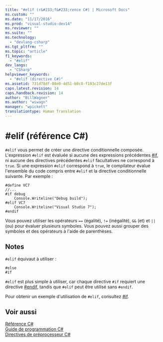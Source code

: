 ```yaml
---
title: "#elif (r&#233;f&#233;rence C#) | Microsoft Docs"
ms.custom: ""
ms.date: "11/17/2016"
ms.prod: "visual-studio-dev14"
ms.reviewer: ""
ms.suite: ""
ms.technology: 
  - "devlang-csharp"
ms.tgt_pltfrm: ""
ms.topic: "article"
f1_keywords: 
  - "#elif"
dev_langs: 
  - "CSharp"
helpviewer_keywords: 
  - "#elif (directive C#)"
ms.assetid: 731d78df-08e0-4d51-b8c8-f193c27de13f
caps.latest.revision: 14
caps.handback.revision: 14
author: "BillWagner"
ms.author: "wiwagn"
manager: "wpickett"
translationtype: Human Translation
---
```

# #elif (r&#233;f&#233;rence C#)
`#elif` vous permet de créer une directive conditionnelle composée.  L'expression `#elif` est évaluée si aucune des expressions précédentes [\#if](../../../csharp/language-reference/preprocessor-directives/preprocessor-if.md), ni aucune des directives précédentes `#elif` facultatives ne correspond à `true`.  Si une expression `#elif` correspond à `true`, le compilateur évalue l'ensemble du code compris entre `#elif` et la directive conditionnelle suivante.  Par exemple :  
  
```  
#define VC7  
//...  
#if debug  
    Console.Writeline("Debug build");  
#elif VC7  
    Console.Writeline("Visual Studio 7");  
#endif  
```  
  
 Vous pouvez utiliser les opérateurs `==` \(égalité\), `!=` \(inégalité\), `&&` \(et\) et `||` \(ou\) pour évaluer plusieurs symboles.  Vous pouvez aussi grouper des symboles et des opérateurs à l'aide de parenthèses.  
  
## Notes  
 `#elif` équivaut à utiliser :  
  
```  
#else  
#if  
```  
  
 `#elif` est plus simple à utiliser, car chaque directive `#if` requiert une directive [\#endif](../../../csharp/language-reference/preprocessor-directives/preprocessor-endif.md), tandis que `#elif` peut être utilisé sans `#endif`.  
  
 Pour obtenir un exemple d'utilisation de `#elif`, consultez [\#if](../../../csharp/language-reference/preprocessor-directives/preprocessor-if.md).  
  
## Voir aussi  
 [Référence C\#](../../../csharp/language-reference/index.md)   
 [Guide de programmation C\#](../../../csharp/programming-guide/index.md)   
 [Directives de préprocesseur C\#](../../../csharp/language-reference/preprocessor-directives/index.md)